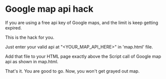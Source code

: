 # Google map api hack

If you are using a free api key of Google maps, and the limit is keep getting expired.

This is the hack for you.

Just enter your valid api at "<YOUR_MAP_API_HERE>" in 'map.html' file.

Add that file to your HTML page exactly above the Script call of Google map api as shown in map.html.

That's it. You are good to go. Now, you won't get grayed out map.

